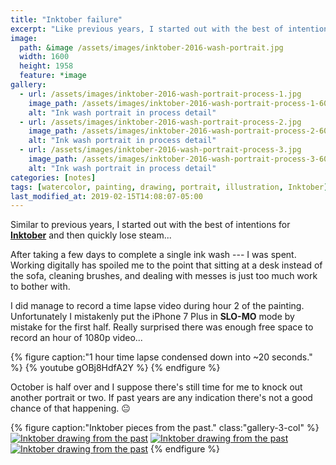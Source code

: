 ```yaml
---
title: "Inktober failure"
excerpt: "Like previous years, I started out with the best of intentions for Inktober and then quickly lost steam..."
image: 
  path: &image /assets/images/inktober-2016-wash-portrait.jpg
  width: 1600
  height: 1958
  feature: *image
gallery:
  - url: /assets/images/inktober-2016-wash-portrait-process-1.jpg
    image_path: /assets/images/inktober-2016-wash-portrait-process-1-600.jpg
    alt: "Ink wash portrait in process detail"
  - url: /assets/images/inktober-2016-wash-portrait-process-2.jpg
    image_path: /assets/images/inktober-2016-wash-portrait-process-2-600.jpg
    alt: "Ink wash portrait in process detail"
  - url: /assets/images/inktober-2016-wash-portrait-process-3.jpg
    image_path: /assets/images/inktober-2016-wash-portrait-process-3-600.jpg
    alt: "Ink wash portrait in process detail"
categories: [notes]
tags: [watercolor, painting, drawing, portrait, illustration, Inktober]
last_modified_at: 2019-02-15T14:08:07-05:00
---
```


Similar to previous years, I started out with the best of intentions for [**Inktober**](http://mrjakeparker.com/inktober) and then quickly lose steam...

After taking a few days to complete a single ink wash --- I was spent. Working digitally has spoiled me to the point that sitting at a desk instead of the sofa, cleaning brushes, and dealing with messes is just too much work to bother with.

I did manage to record a time lapse video during hour 2 of the painting. Unfortunately I mistakenly put the iPhone 7 Plus in **SLO-MO** mode by mistake for the first half. Really surprised there was enough free space to record an hour of 1080p video...

{% figure caption:"1 hour time lapse condensed down into ~20 seconds." %}
{% youtube gOBj8HdfA2Y %}
{% endfigure %}

October is half over and I suppose there's still time for me to knock out another portrait or two. If past years are any indication there's not a good chance of that happening. :neutral_face:

{% figure caption:"Inktober pieces from the past." class:"gallery-3-col" %}
[![Inktober drawing from the past](/assets/images/inktober-past-1-600.jpg)](/assets/images/inktober-past-1.jpg)
[![Inktober drawing from the past](/assets/images/inktober-past-2-600.jpg)](/assets/images/inktober-past-2.jpg)
[![Inktober drawing from the past](/assets/images/inktober-past-3-600.jpg)](/assets/images/inktober-past-3.jpg)
{% endfigure %}
